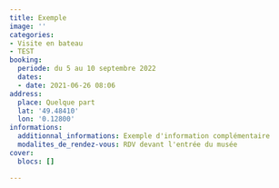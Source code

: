 ```yaml
---
title: Exemple
image: ''
categories:
- Visite en bateau
- TEST
booking:
  periode: du 5 au 10 septembre 2022
  dates:
  - date: 2021-06-26 08:06
address:
  place: Quelque part
  lat: '49.48410'
  lon: '0.12800'
informations:
  additionnal_informations: Exemple d'information complémentaire
  modalites_de_rendez-vous: RDV devant l'entrée du musée
cover:
  blocs: []

---
```

